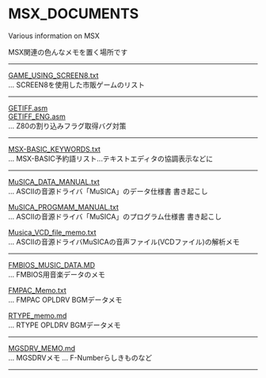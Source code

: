# MSX_DOCUMENTS
Various information on MSX

MSX関連の色んなメモを置く場所です

- - - -

[GAME_USING_SCREEN8.txt][1]  
... SCREEN8を使用した市販ゲームのリスト

- - - -

[GETIFF.asm][2]  
[GETIFF_ENG.asm][3]  
... Z80の割り込みフラグ取得バグ対策

- - - -

[MSX-BASIC_KEYWORDS.txt][4]  
... MSX-BASIC予約語リスト...テキストエディタの協調表示などに

- - - -

[MuSICA_DATA_MANUAL.txt][5]  
... ASCIIの音源ドライバ「MuSICA」のデータ仕様書 書き起こし

[MuSICA_PROGMAM_MANUAL.txt][6]  
... ASCIIの音源ドライバ「MuSICA」のプログラム仕様書 書き起こし

[Musica_VCD_file_memo.txt][7]  
... ASCIIの音源ドライバMuSICAの音声ファイル(VCDファイル)の解析メモ

- - - -

[FMBIOS_MUSIC_DATA.MD][8]  
... FMBIOS用音楽データのメモ

[FMPAC_Memo.txt][9]  
... FMPAC OPLDRV BGMデータメモ

[RTYPE_memo.md][10]  
... RTYPE OPLDRV BGMデータメモ

- - - -

[MGSDRV_MEMO.md][11]  
... MGSDRVメモ ... F-Numberらしきものなど

- - - -

[1]:GAME_USING_SCREEN8.txt
[2]:GETIFF.asm
[3]:GETIFF_ENG.asm
[4]:MSX-BASIC_KEYWORDS.txt
[5]:MuSICA_DATA_MANUAL.txt
[6]:MuSICA_PROGMAM_MANUAL.txt
[7]:Musica_VCD_file_memo.txt
[8]:FMBIOS_MUSIC_DATA.MD
[9]:FMPAC_Memo.txt
[10]:RTYPE_memo.md
[11]:MGSDRV_MEMO.md
